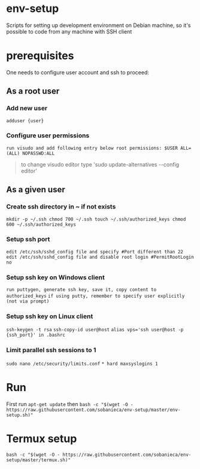 # env-setup
Scripts for setting up development environment on Debian machine, so it's possible to code from any machine with SSH client

# prerequisites

One needs to configure user account and ssh to proceed:

## As a root user

### Add new user
`adduser {user}`

### Configure user permissions
`run visudo and add following entry below root permissions: $USER ALL=(ALL) NOPASSWD:ALL`

>to change visudo editor type 'sudo update-alternatives --config editor'

## As a given user

### Create ssh directory in ~ if not exists
`mkdir -p ~/.ssh
chmod 700 ~/.ssh
touch ~/.ssh/authorized_keys
chmod 600 ~/.ssh/authorized_keys`

### Setup ssh port
`edit /etc/ssh/sshd_config file and specify #Port different than 22`
`edit /etc/ssh/sshd_config file and disable root login #PermitRootLogin no`

### Setup ssh key on Windows client
`run puttygen, generate ssh key, save it, copy content to authorized_keys`
`if using putty, remember to specify user explicitly (not via prompt)`

### Setup ssh key on Linux client
`ssh-keygen -t rsa`
`ssh-copy-id user@host`
`alias vps='ssh user@host -p {ssh_port}' in .bashrc`

### Limit parallel ssh sessions to 1
`sudo nano /etc/security/limits.conf`
`* hard maxsyslogins 1`

# Run

First run `apt-get update` then
`bash -c "$(wget -O - https://raw.githubusercontent.com/sobanieca/env-setup/master/env-setup.sh)"`

# Termux setup

`bash -c "$(wget -O - https://raw.githubusercontent.com/sobanieca/env-setup/master/termux.sh)"`
